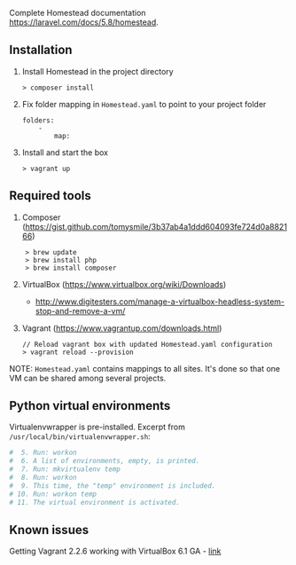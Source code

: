 Complete Homestead documentation https://laravel.com/docs/5.8/homestead.

## Installation

1. Install Homestead in the project directory
	```
	> composer install
	```
2. Fix folder mapping in `Homestead.yaml` to point to your project folder
    ```
    folders:
        -
            map:
    ```
3. Install and start the box
	```
	> vagrant up
	```

## Required tools
1. Composer (https://gist.github.com/tomysmile/3b37ab4a1ddd604093fe724d0a882166)
```
	> brew update
	> brew install php
	> brew install composer
```

2. VirtualBox (https://www.virtualbox.org/wiki/Downloads)
	- http://www.digitesters.com/manage-a-virtualbox-headless-system-stop-and-remove-a-vm/
	
3. Vagrant (https://www.vagrantup.com/downloads.html)
	```
	// Reload vagrant box with updated Homestead.yaml configuration
	> vagrant reload --provision
	```

NOTE:
`Homestead.yaml` contains mappings to all sites. It's done so that one VM can be shared among several projects.

## Python virtual environments
Virtualenvwrapper is pre-installed. Excerpt from `/usr/local/bin/virtualenvwrapper.sh`:
```bash
#  5. Run: workon
#  6. A list of environments, empty, is printed.
#  7. Run: mkvirtualenv temp
#  8. Run: workon
#  9. This time, the "temp" environment is included.
# 10. Run: workon temp
# 11. The virtual environment is activated.
```

## Known issues
Getting Vagrant 2.2.6 working with VirtualBox 6.1 GA - [link](https://blogs.oracle.com/scoter/post/getting-vagrant-226-working-with-virtualbox-61-ga)
